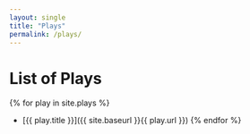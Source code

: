 ```yaml
---
layout: single
title: "Plays"
permalink: /plays/
---
```


# List of Plays

{% for play in site.plays %}
- [{{ play.title }}]({{ site.baseurl }}{{ play.url }})
{% endfor %}
